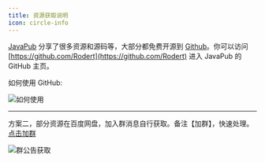 ```yaml
---
title: 资源获取说明
icon: circle-info
---
```




[JavaPub](https://javapub.net.cn/star/star-introduce/star-introduce.html) 分享了很多资源和源码等，大部分都免费开源到 [Github](https://github.com/Rodert)。你可以访问 [https://github.com/Rodert](https://github.com/Rodert) 进入 JavaPub 的 GitHub 主页。






如何使用 GitHub: 

![如何使用](https://javapub-common-oss.oss-cn-beijing.aliyuncs.com/javapub/2024%2F06%2F23%2F20240623-182758.png)



---



方案二，部分资源在百度网盘，加入群消息自行获取。备注【加群】，快速处理。[点击加群](https://kazjsfecs3y.feishu.cn/wiki/BRMxwzLpgizi62k20fwcCzPHn1e)




![群公告获取](https://javapub-common-oss.oss-cn-beijing.aliyuncs.com/javapub/2024%2F06%2F23%2F20240623-183225.png)



